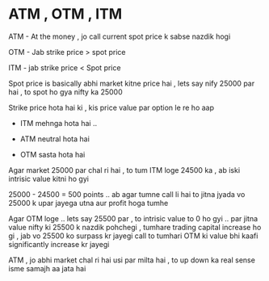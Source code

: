 # ATM , OTM , ITM

ATM - At the money , jo call current spot price k sabse nazdik hogi 

OTM - Jab strike price > spot price

ITM - jab strike price < Spot price

Spot price is basically abhi market kitne price hai , lets say nify 25000 par hai , to spot ho gya nifty ka 25000

Strike price hota hai ki , kis price value par option le re ho aap

- ITM mehnga hota hai ..

- ATM neutral hota hai 

- OTM sasta hota hai


Agar market 25000 par chal ri hai , to tum ITM loge 24500 ka , ab iski intrisic value kitni ho gyi

25000 - 24500 = 500 points .. ab agar tumne call li hai to jitna jyada vo 25000 k upar jayega utna aur profit hoga tumhe

Agar OTM loge .. lets say 25500 par , to intrisic value to 0 ho gyi .. par jitna value nifty ki 25500 k nazdik pohchegi , tumhare trading capital increase ho gi , jab vo 25500 ko surpass kr jayegi call to tumhari OTM ki value bhi kaafi significantly increase kr jayegi

ATM , jo abhi market chal ri hai usi par milta hai , to up down ka real sense isme samajh aa jata hai 

